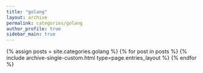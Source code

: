 ```yaml
---
title: "golang"
layout: archive
permalink: categories/golang
author_profile: true
sidebar_main: true
---
```



{% assign posts = site.categories.golang %}
{% for post in posts %} {% include archive-single-custom.html type=page.entries_layout %} {% endfor %}
